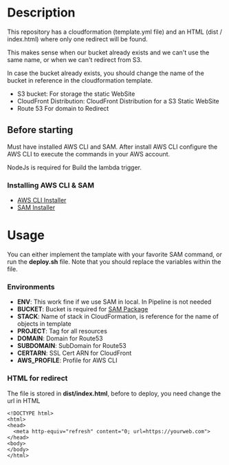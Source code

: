 # Description

This repository has a cloudformation (template.yml file) and an HTML (dist / index.html) where only one redirect will be found.

This makes sense when our bucket already exists and we can't use the same name, or when we can't redirect from S3.

In case the bucket already exists, you should change the name of the bucket in reference in the cloudformation template.

- S3 bucket: For storage the static WebSite
- CloudFront Distribution: CloudFront Distribution for a S3 Static WebSite
- Route 53 For domain to Redirect

## Before starting
Must have installed AWS CLI and SAM. After install AWS CLI configure the AWS CLI to execute the commands in your AWS account.

NodeJs is required for Build the lambda trigger.

### Installing AWS CLI & SAM
- [AWS CLI Installer](https://docs.aws.amazon.com/es_es/cli/latest/userguide/cli-chap-install.html)
- [SAM Installer](https://docs.aws.amazon.com/serverless-application-model/latest/developerguide/serverless-sam-cli-install.html)


# Usage
You can either implement the tamplate with your favorite SAM command, or run the **deploy.sh** file. Note that you should replace the variables within the file.

### Environments
- **ENV**: This work fine if we use SAM in local. In Pipeline is not needed
- **BUCKET**: Bucket is required for [SAM Package](https://docs.aws.amazon.com/serverless-application-model/latest/developerguide/sam-cli-command-reference-sam-package.html)
- **STACK**: Name of stack in CloudFormation, is reference for the name of objects in template
- **PROJECT**: Tag for all resources
- **DOMAIN**: Domain for Route53
- **SUBDOMAIN**: SubDomain for Route53
- **CERTARN**: SSL Cert ARN for CloudFront
- **AWS_PROFILE**: Profile for AWS CLI

### HTML for redirect
The file is stored in **dist/index.html**, before to deploy, you need change the url in HTML
```
<!DOCTYPE html>
<html>
<head>
  <meta http-equiv="refresh" content="0; url=https://yourweb.com">
</head>
<body>
</body>
</html>


```